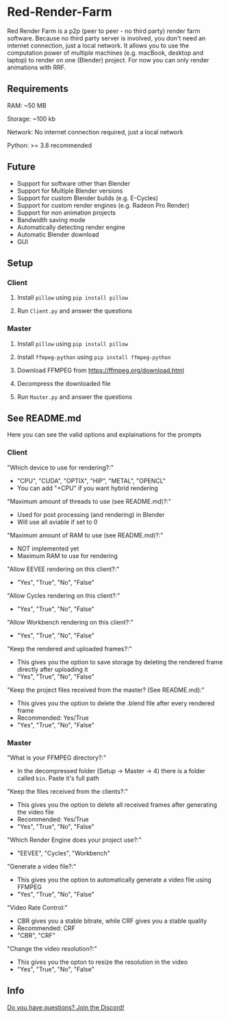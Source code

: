 # Red-Render-Farm
Red Render Farm is a p2p (peer to peer - no third party) render farm software. Because no third party server is involved, you don't need an internet connection, just a local network. It allows you to use the computation power of multiple machines (e.g. macBook, desktop and laptop) to render on one (Blender) project. For now you can only render animations with RRF.

## Requirements
RAM: ~50 MB

Storage: ~100 kb

Network: No internet connection required, just a local network

Python: >= 3.8 recommended

## Future
- Support for software other than Blender
- Support for Multiple Blender versions
- Support for custom Blender builds (e.g. E-Cycles)
- Support for custom render engines (e.g. Radeon Pro Render)
- Support for non animation projects
- Bandwidth saving mode
- Automatically detecting render engine
- Automatic Blender download
- GUI

## Setup
### Client
1. Install ``pillow`` using ``pip install pillow``

2. Run ``Client.py`` and answer the questions

### Master
1. Install ``pillow`` using ``pip install pillow``

2. Install ``ffmpeg-python`` using ``pip install ffmpeg-python``

3. Download FFMPEG from https://ffmpeg.org/download.html

4. Decompress the downloaded file

5. Run ``Master.py`` and answer the questions

## See README.md
Here you can see the valid options and explainations for the prompts

### Client
"Which device to use for rendering?:"
- "CPU", "CUDA", "OPTIX", "HIP", "METAL", "OPENCL"
- You can add "+CPU" if you want hybrid rendering

"Maximum amount of threads to use (see README.md)?:"
- Used for post processing (and rendering) in Blender
- Will use all aviable if set to 0

"Maximum amount of RAM to use (see README.md)?:"
- NOT implemented yet
- Maximum RAM to use for rendering

"Allow EEVEE rendering on this client?:"
- "Yes", "True", "No", "False"

"Allow Cycles rendering on this client?:"
- "Yes", "True", "No", "False"

"Allow Workbench rendering on this client?:"
- "Yes", "True", "No", "False"

"Keep the rendered and uploaded frames?:"
- This gives you the option to save storage by deleting the rendered frame directly after uploading it
- "Yes", "True", "No", "False"

"Keep the project files received from the master? (See README.md):"
- This gives you the option to delete the .blend file after every rendered frame
- Recommended: Yes/True
- "Yes", "True", "No", "False"

### Master
"What is your FFMPEG directory?:"
- In the decompressed folder (Setup -> Master -> 4) there is a folder called ``bin``. Paste it's full path

"Keep the files received from the clients?:"
- This gives you the option to delete all received frames after generating the video file
- Recommended: Yes/True
- "Yes", "True", "No", "False"

"Which Render Engine does your project use?:"
- "EEVEE", "Cycles", "Workbench"

"Generate a video file?:"
- This gives you the option to automatically generate a video file using FFMPEG
- "Yes", "True", "No", "False"

"Video Rate Control:"
- CBR gives you a stable bitrate, while CRF gives you a stable quality
- Recommended: CRF
- "CBR", "CRF"

"Change the video resolution?:"
- This gives you the opton to resize the resolution in the video
- "Yes", "True", "No", "False"

## Info
[Do you have questions? Join the Discord!](https://discord.gg/cnFdGQP)
